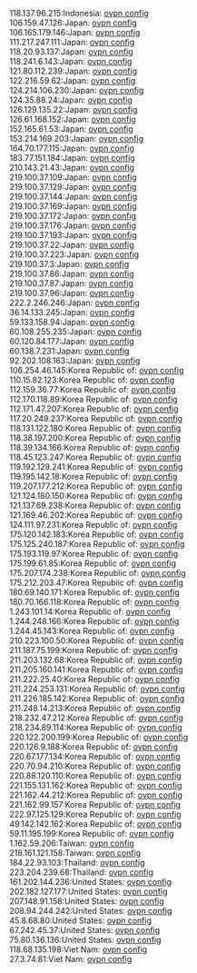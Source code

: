 118.137.96.215:Indonesia: [ovpn config](vpn/118_137_96_215.ovpn)  
106.159.47.126:Japan: [ovpn config](vpn/106_159_47_126.ovpn)  
106.165.179.146:Japan: [ovpn config](vpn/106_165_179_146.ovpn)  
111.217.247.111:Japan: [ovpn config](vpn/111_217_247_111.ovpn)  
118.20.93.137:Japan: [ovpn config](vpn/118_20_93_137.ovpn)  
118.241.6.143:Japan: [ovpn config](vpn/118_241_6_143.ovpn)  
121.80.112.239:Japan: [ovpn config](vpn/121_80_112_239.ovpn)  
122.216.59.62:Japan: [ovpn config](vpn/122_216_59_62.ovpn)  
124.214.106.230:Japan: [ovpn config](vpn/124_214_106_230.ovpn)  
124.35.88.24:Japan: [ovpn config](vpn/124_35_88_24.ovpn)  
126.129.135.22:Japan: [ovpn config](vpn/126_129_135_22.ovpn)  
126.61.168.152:Japan: [ovpn config](vpn/126_61_168_152.ovpn)  
152.165.61.53:Japan: [ovpn config](vpn/152_165_61_53.ovpn)  
153.214.169.203:Japan: [ovpn config](vpn/153_214_169_203.ovpn)  
164.70.177.115:Japan: [ovpn config](vpn/164_70_177_115.ovpn)  
183.77.151.184:Japan: [ovpn config](vpn/183_77_151_184.ovpn)  
210.143.21.43:Japan: [ovpn config](vpn/210_143_21_43.ovpn)  
219.100.37.109:Japan: [ovpn config](vpn/219_100_37_109.ovpn)  
219.100.37.129:Japan: [ovpn config](vpn/219_100_37_129.ovpn)  
219.100.37.144:Japan: [ovpn config](vpn/219_100_37_144.ovpn)  
219.100.37.169:Japan: [ovpn config](vpn/219_100_37_169.ovpn)  
219.100.37.172:Japan: [ovpn config](vpn/219_100_37_172.ovpn)  
219.100.37.176:Japan: [ovpn config](vpn/219_100_37_176.ovpn)  
219.100.37.193:Japan: [ovpn config](vpn/219_100_37_193.ovpn)  
219.100.37.22:Japan: [ovpn config](vpn/219_100_37_22.ovpn)  
219.100.37.223:Japan: [ovpn config](vpn/219_100_37_223.ovpn)  
219.100.37.3:Japan: [ovpn config](vpn/219_100_37_3.ovpn)  
219.100.37.86:Japan: [ovpn config](vpn/219_100_37_86.ovpn)  
219.100.37.87:Japan: [ovpn config](vpn/219_100_37_87.ovpn)  
219.100.37.96:Japan: [ovpn config](vpn/219_100_37_96.ovpn)  
222.2.246.246:Japan: [ovpn config](vpn/222_2_246_246.ovpn)  
36.14.133.245:Japan: [ovpn config](vpn/36_14_133_245.ovpn)  
59.133.158.94:Japan: [ovpn config](vpn/59_133_158_94.ovpn)  
60.108.255.235:Japan: [ovpn config](vpn/60_108_255_235.ovpn)  
60.120.84.177:Japan: [ovpn config](vpn/60_120_84_177.ovpn)  
60.138.7.231:Japan: [ovpn config](vpn/60_138_7_231.ovpn)  
92.202.108.163:Japan: [ovpn config](vpn/92_202_108_163.ovpn)  
106.254.46.145:Korea Republic of: [ovpn config](vpn/106_254_46_145.ovpn)  
110.15.82.123:Korea Republic of: [ovpn config](vpn/110_15_82_123.ovpn)  
112.159.36.77:Korea Republic of: [ovpn config](vpn/112_159_36_77.ovpn)  
112.170.118.89:Korea Republic of: [ovpn config](vpn/112_170_118_89.ovpn)  
112.171.47.207:Korea Republic of: [ovpn config](vpn/112_171_47_207.ovpn)  
117.20.249.237:Korea Republic of: [ovpn config](vpn/117_20_249_237.ovpn)  
118.131.122.180:Korea Republic of: [ovpn config](vpn/118_131_122_180.ovpn)  
118.38.197.200:Korea Republic of: [ovpn config](vpn/118_38_197_200.ovpn)  
118.39.134.166:Korea Republic of: [ovpn config](vpn/118_39_134_166.ovpn)  
118.45.123.247:Korea Republic of: [ovpn config](vpn/118_45_123_247.ovpn)  
119.192.129.241:Korea Republic of: [ovpn config](vpn/119_192_129_241.ovpn)  
119.195.142.18:Korea Republic of: [ovpn config](vpn/119_195_142_18.ovpn)  
119.207.177.212:Korea Republic of: [ovpn config](vpn/119_207_177_212.ovpn)  
121.124.180.150:Korea Republic of: [ovpn config](vpn/121_124_180_150.ovpn)  
121.137.69.238:Korea Republic of: [ovpn config](vpn/121_137_69_238.ovpn)  
121.169.46.202:Korea Republic of: [ovpn config](vpn/121_169_46_202.ovpn)  
124.111.97.231:Korea Republic of: [ovpn config](vpn/124_111_97_231.ovpn)  
175.120.142.183:Korea Republic of: [ovpn config](vpn/175_120_142_183.ovpn)  
175.125.240.187:Korea Republic of: [ovpn config](vpn/175_125_240_187.ovpn)  
175.193.119.97:Korea Republic of: [ovpn config](vpn/175_193_119_97.ovpn)  
175.199.61.85:Korea Republic of: [ovpn config](vpn/175_199_61_85.ovpn)  
175.207.174.238:Korea Republic of: [ovpn config](vpn/175_207_174_238.ovpn)  
175.212.203.47:Korea Republic of: [ovpn config](vpn/175_212_203_47.ovpn)  
180.69.140.171:Korea Republic of: [ovpn config](vpn/180_69_140_171.ovpn)  
180.70.166.118:Korea Republic of: [ovpn config](vpn/180_70_166_118.ovpn)  
1.243.101.14:Korea Republic of: [ovpn config](vpn/1_243_101_14.ovpn)  
1.244.248.166:Korea Republic of: [ovpn config](vpn/1_244_248_166.ovpn)  
1.244.45.143:Korea Republic of: [ovpn config](vpn/1_244_45_143.ovpn)  
210.223.100.50:Korea Republic of: [ovpn config](vpn/210_223_100_50.ovpn)  
211.187.75.199:Korea Republic of: [ovpn config](vpn/211_187_75_199.ovpn)  
211.203.132.68:Korea Republic of: [ovpn config](vpn/211_203_132_68.ovpn)  
211.205.160.141:Korea Republic of: [ovpn config](vpn/211_205_160_141.ovpn)  
211.222.25.40:Korea Republic of: [ovpn config](vpn/211_222_25_40.ovpn)  
211.224.253.131:Korea Republic of: [ovpn config](vpn/211_224_253_131.ovpn)  
211.226.185.142:Korea Republic of: [ovpn config](vpn/211_226_185_142.ovpn)  
211.248.14.213:Korea Republic of: [ovpn config](vpn/211_248_14_213.ovpn)  
218.232.47.212:Korea Republic of: [ovpn config](vpn/218_232_47_212.ovpn)  
218.234.89.114:Korea Republic of: [ovpn config](vpn/218_234_89_114.ovpn)  
220.122.200.199:Korea Republic of: [ovpn config](vpn/220_122_200_199.ovpn)  
220.126.9.188:Korea Republic of: [ovpn config](vpn/220_126_9_188.ovpn)  
220.67.177.134:Korea Republic of: [ovpn config](vpn/220_67_177_134.ovpn)  
220.70.94.210:Korea Republic of: [ovpn config](vpn/220_70_94_210.ovpn)  
220.88.120.110:Korea Republic of: [ovpn config](vpn/220_88_120_110.ovpn)  
221.155.131.162:Korea Republic of: [ovpn config](vpn/221_155_131_162.ovpn)  
221.162.44.212:Korea Republic of: [ovpn config](vpn/221_162_44_212.ovpn)  
221.162.99.157:Korea Republic of: [ovpn config](vpn/221_162_99_157.ovpn)  
222.97.125.129:Korea Republic of: [ovpn config](vpn/222_97_125_129.ovpn)  
49.142.142.162:Korea Republic of: [ovpn config](vpn/49_142_142_162.ovpn)  
59.11.195.199:Korea Republic of: [ovpn config](vpn/59_11_195_199.ovpn)  
1.162.59.206:Taiwan: [ovpn config](vpn/1_162_59_206.ovpn)  
218.161.121.158:Taiwan: [ovpn config](vpn/218_161_121_158.ovpn)  
184.22.93.103:Thailand: [ovpn config](vpn/184_22_93_103.ovpn)  
223.204.239.68:Thailand: [ovpn config](vpn/223_204_239_68.ovpn)  
161.202.144.236:United States: [ovpn config](vpn/161_202_144_236.ovpn)  
202.182.127.177:United States: [ovpn config](vpn/202_182_127_177.ovpn)  
207.148.91.158:United States: [ovpn config](vpn/207_148_91_158.ovpn)  
208.94.244.242:United States: [ovpn config](vpn/208_94_244_242.ovpn)  
45.8.68.80:United States: [ovpn config](vpn/45_8_68_80.ovpn)  
67.242.45.37:United States: [ovpn config](vpn/67_242_45_37.ovpn)  
75.80.136.136:United States: [ovpn config](vpn/75_80_136_136.ovpn)  
118.68.135.198:Viet Nam: [ovpn config](vpn/118_68_135_198.ovpn)  
27.3.74.81:Viet Nam: [ovpn config](vpn/27_3_74_81.ovpn)  
